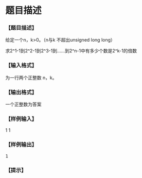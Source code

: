 # 题目描述


<h3>
【题目描述】
</h3>
<p>
给定一个n，k&gt;0。（n与k 不超出unsigned long long）
</p>
<p>
求2^1-1到2^2-1到2^3-1到……到2^n-1中有多少个数是2^k-1的倍数
</p>
<h3>
【输入格式】
</h3>
<p>
为一行两个正整数 n，k。
</p>
<h3>
【输出格式】
</h3>
<p>
一个正整数为答案
</p>
<h3>
【样例输入】
</h3>
<p>
1 1
</p>
<h3>
【样例输出】
</h3>
<pre>1
</pre>
<h3>
【提示】
</h3>
<p>
<br/>
</p>
